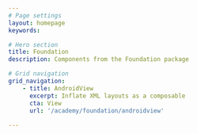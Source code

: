 ```yaml
---
# Page settings
layout: homepage
keywords:

# Hero section
title: Foundation
description: Components from the Foundation package

# Grid navigation
grid_navigation:
    - title: AndroidView
      excerpt: Inflate XML layouts as a composable
      cta: View
      url: '/academy/foundation/androidview'
      
---
```

